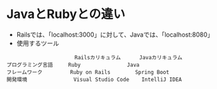 # JavaとRubyとの違い  
- Railsでは、「localhost:3000」に対して、Javaでは、「localhost:8080」
- 使用するツール  
```
                      Railsカリキュラム      Javaカリキュラム
プログラミング言語     Ruby	             Java
フレームワーク         Ruby on Rails	     Spring Boot
開発環境               Visual Studio Code    IntelliJ IDEA
```

